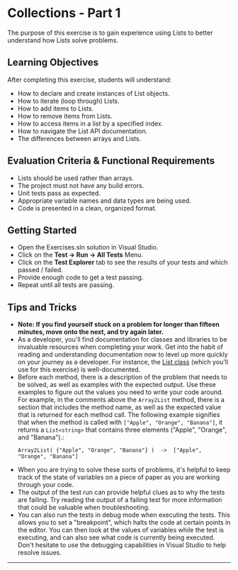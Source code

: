 # Collections - Part 1

The purpose of this exercise is to gain experience using Lists to better understand how Lists solve problems.

## Learning Objectives

After completing this exercise, students will understand:

* How to declare and create instances of List objects.
* How to iterate (loop through) Lists.
* How to add items to Lists.
* How to remove items from Lists.
* How to access items in a list by a specified index.
* How to navigate the List API documentation.
* The differences between arrays and Lists.

## Evaluation Criteria & Functional Requirements

* Lists should be used rather than arrays.
* The project must not have any build errors.
* Unit tests pass as expected.
* Appropriate variable names and data types are being used.
* Code is presented in a clean, organized format.

## Getting Started

* Open the Exercises.sln solution in Visual Studio.
* Click on the **Test -> Run -> All Tests** Menu.
* Click on the **Test Explorer** tab to see the results of your tests and which passed / failed.
* Provide enough code to get a test passing.
* Repeat until all tests are passing.

## Tips and Tricks

* **Note: If you find yourself stuck on a problem for longer than fifteen minutes, move onto the next, and try again later.**
* As a developer, you'll find documentation for classes and libraries to be invaluable resources when completing your work. Get into the habit of reading and understanding documentation now to level up more quickly on your journey as a developer. For instance, the [List class][.net-core-list-api-docs] (which you'll use for this exercise) is well-documented.
* Before each method, there is a description of the problem that needs to be solved, as well as examples with the expected output. Use these examples to figure out the values you need to write your code around. For example, in the comments above the `Array2List` method, there is a section that includes the method name, as well as the expected value that is returned for each method call. The following example signifies that when the method is called with `["Apple", "Orange", "Banana"]`, it returns a `List<string>` that contains three elements ("Apple", "Orange", and "Banana").:
    ```
    Array2List( {"Apple", "Orange", "Banana"} )  ->  ["Apple", "Orange", "Banana"]
    ```
* When you are trying to solve these sorts of problems, it's helpful to keep track of the state of variables on a piece of paper as you are working through your code.
* The output of the test run can provide helpful clues as to why the tests are failing. Try reading the output of a failing test for more information that could be valuable when troubleshooting.
* You can also run the tests in debug mode when executing the tests. This allows you to set a "breakpoint", which halts the code at certain points in the editor. You can then look at the values of variables while the test is executing, and can also see what code is currently being executed. Don't hesitate to use the debugging capabilities in Visual Studio to help resolve issues.

---

[.net-core-list-api-docs]: https://docs.microsoft.com/en-us/dotnet/api/system.collections.generic.list-1?view=netcore-2.2